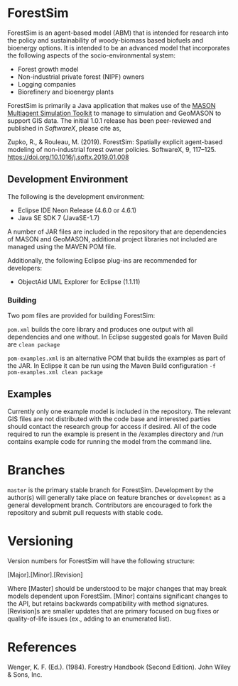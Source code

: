 # ForestSim

ForestSim is an agent-based model (ABM) that is intended for research into the policy and sustainability of woody-biomass based biofuels and bioenergy options. It is intended to be an advanced model that incorporates the following aspects of the socio-environmental system:

- Forest growth model
- Non-industrial private forest (NIPF) owners
- Logging companies
- Biorefinery and bioenergy plants

ForestSim is primarily a Java application that makes use of the [MASON Multiagent Simulation Toolkit](http://cs.gmu.edu/~eclab/projects/mason/) to manage to simulation and GeoMASON to support GIS data. The initial 1.0.1 release has been peer-reviewed and published in *SoftwareX*, please cite as,

Zupko, R., & Rouleau, M. (2019). ForestSim: Spatially explicit agent-based modeling of non-industrial forest owner policies. SoftwareX, 9, 117–125. https://doi.org/10.1016/j.softx.2019.01.008

## Development Environment

The following is the development environment:

- Eclipse IDE Neon Release (4.6.0 or 4.6.1)
- Java SE SDK 7 (JavaSE-1.7)

A number of JAR files are included in the repository that are dependencies of MASON and GeoMASON, additional project libraries not included are managed using the MAVEN POM file.

Additionally, the following Eclipse plug-ins are recommended for developers:

- ObjectAid UML Explorer for Eclipse (1.1.11)

### Building

Two pom files are provided for building ForestSim:

`pom.xml` builds the core library and produces one output with all dependencies and one without. In Eclipse suggested goals for Maven Build are `clean package`

`pom-examples.xml` is an alternative POM that builds the examples as part of the JAR. In Eclipse it can be run using the Maven Build configuration `-f pom-examples.xml clean package`

## Examples

Currently only one example model is included in the repository. The relevant GIS files are not distributed with the code base and interested parties should contact the research group for access if desired. All of the code required to run the example is present in the /examples directory and /run contains example code for running the model from the command line. 

# Branches

`master` is the primary stable branch for ForestSim. Development by the author(s) will generally take place on feature branches or `development` as a general development branch. Contributors are encouraged to fork the repository and submit pull requests with stable code.

# Versioning

Version numbers for ForestSim will have the following structure:

[Major].[Minor].[Revision]

Where [Master] should be understood to be major changes that may break models dependent upon ForestSim. [Minor] contains significant changes to the API, but retains backwards compatibility with method signatures. [Revision]s are smaller updates that are primary focused on bug fixes or quality-of-life issues (ex., adding to an enumerated list).

# References

Wenger, K. F. (Ed.). (1984). Forestry Handbook (Second Edition). John Wiley & Sons, Inc.

